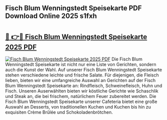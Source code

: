 ## Fisch Blum Wenningstedt Speisekarte PDF Download Online 2025 s1fxh

# <h2><a href="http://gc8vos.nevu.top/?p=Fisch+Blum+Wenningstedt+Speisekarte">🔗 👉🔴 Fisch Blum Wenningstedt Speisekarte 2025 PDF</a></h2>

[![Fisch Blum Wenningstedt Speisekarte 2025 PDF](https://i.imgur.com/dBaPXMq.png)](http://gc8vos.nevu.top/?p=Fisch+Blum+Wenningstedt+Speisekarte)
Die Fisch Blum Wenningstedt Speisekarte ist nicht nur eine Liste von Gerichten, sondern auch die Kunst der Wahl. Auf unserer Fisch Blum Wenningstedt Speisekarte stehen verschiedene leichte und frische Salate. Für diejenigen, die Fleisch lieben, bieten wir eine umfangreiche Auswahl an Gerichten auf der Fisch Blum Wenningstedt Speisekarte an: Rindfleisch, Schweinefleisch, Huhn und Fisch. Unseren Auserwählten bieten wir köstliche Gerichte wie Schaschlik und Steak an, die bei frischem, natürlichem Feuer zubereitet werden. Die Fisch Blum Wenningstedt Speisekarte unserer Cafeteria bietet eine große Auswahl an Desserts, von traditionellen Kuchen und Kuchen bis hin zu exquisiten Crème Brûlée und Schokoladenbrötchen.
